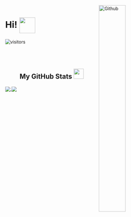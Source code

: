 <img width="41%" align="right" alt="Github" src="https://github.githubassets.com/images/modules/notifications/saved-blank-dark.svg" />
<h1> Hi! <img align="center" src = "https://raw.githubusercontent.com/MartinHeinz/MartinHeinz/master/wave.gif" width = 50px> </h1>
<p align='center'>

 ![visitors](https://visitor-badge.glitch.me/badge?page_id=cutshadows.cutshadows)

</p>

<br><br>




<h2 align="center"> My GitHub Stats <img src='https://media1.giphy.com/media/du3J3cXyzhj75IOgvA/giphy.gif?cid=ecf05e47x2g034i9pzwtzzsd3xgg2w9nr94t4tflbbgo3008&rid=giphy.gif' width='32px'> </h2>

<a href="https://github.com/cutshadows/github-readme-stats">
<img align="center" src="https://github-readme-stats.vercel.app/api?username=cutshadows&count_private=true&show_icons=true&theme=dark" />
</a>
<a href="https://github.com/cutshadows/convoychat">
<img align="center" src="https://github-readme-stats.vercel.app/api/top-langs/?username=cutshadows&theme=dark" />
</a>






 




